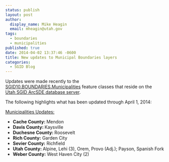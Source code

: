 ```yaml
---
status: publish
layout: post
author:
  display_name: Mike Heagin
  email: mheagin@utah.gov
tags:
  - boundaries
  - municipalities
published: true
date: 2014-04-02 13:37:46 -0600
title: New updates to Municipal Boundaries layers
categories:
  - SGID Blog
---
```

<p>Updates were made recently to the<br />
<a href="{{ "/data/boundaries/citycountystate/" | prepend: site.baseurl }}">SGID10.BOUNDARIES.Municipalities</a> feature classes that reside on the<br />
<a href="{{ "/sgid-database/" | prepend: site.baseurl }}">Utah SGID ArcSDE database server</a>.</p>
<p>The following highlights what has been updated through April 1, 2014:</p>
<p><span style="text-decoration: underline;">Municipalities Updates:</span></p>
<ul>
<li><strong>Cache County: </strong> Mendon </li>
<li><strong>Davis County: </strong> Kaysville </li>
<li><strong>Duchesne County: </strong> Roosevelt </li>
<li><strong>Rich County:</strong> Garden City </li>
<li><strong>Sevier County:</strong> Richfield </li>
<li><strong>Utah County: </strong> Alpine, Lehi (3), Orem, Provo (Adj.); Payson, Spanish Fork </li>
<li><strong>Weber County:</strong> West Haven City (2) </li>
</ul>
